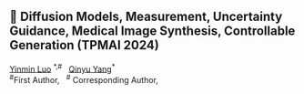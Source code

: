   <h2>🦄️ Diffusion Models, Measurement, Uncertainty Guidance, Medical Image Synthesis, Controllable Generation (TPMAI 2024) </h2>

<div>
    <a href='https://scholar.google.com.hk/citations?user=InHF3ykAAAAJ&hl=zh-CN' target='_blank'>Yinmin Luo</a> <sup>*,#</sup> &nbsp;
    <a href='https://github.com/yangqy1110' target='_blank'>Qinyu Yang</a><sup>*</sup> &nbsp;
</div>
<div>
    <sup>#</sup>First Author, &nbsp; <sup>#</sup> Corresponding Author, &nbsp; 
</div>
